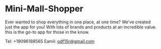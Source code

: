 # Mini-Mall-Shopper

Ever wanted to shop everything in one place, at one time? We’ve created just the app for you!  With lots of brands and products at an incredible value. this is the go-to app for those in the know.

Tel: +19096188565
Eamil: odf15r@gmail.com
